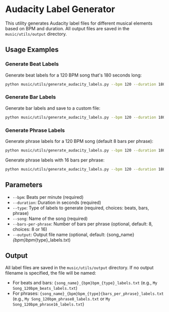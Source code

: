 # Audacity Label Generator

This utility generates Audacity label files for different musical elements based on BPM and duration. All output files are saved in the `music/utils/output` directory.

## Usage Examples

### Generate Beat Labels
Generate beat labels for a 120 BPM song that's 180 seconds long:
```bash
python music/utils/generate_audacity_labels.py --bpm 120 --duration 180 --type beats --song "song_name"
```
<!-- python music/utils/generate_audacity_labels.py --bpm 94 --duration 232 --type phrase --song "infrasound" -->

### Generate Bar Labels
Generate bar labels and save to a custom file:
```bash
python music/utils/generate_audacity_labels.py --bpm 120 --duration 180 --type bars --song "My Song" --output my_labels.txt
```

### Generate Phrase Labels
Generate phrase labels for a 120 BPM song (default 8 bars per phrase):
```bash
python music/utils/generate_audacity_labels.py --bpm 120 --duration 180 --type phrase --song "My Song"
```

Generate phrase labels with 16 bars per phrase:
```bash
python music/utils/generate_audacity_labels.py --bpm 120 --duration 180 --type phrase --song "My Song" --bars-per-phrase 16
```

## Parameters

- `--bpm`: Beats per minute (required)
- `--duration`: Duration in seconds (required)
- `--type`: Type of labels to generate (required, choices: beats, bars, phrase)
- `--song`: Name of the song (required)
- `--bars-per-phrase`: Number of bars per phrase (optional, default: 8, choices: 8 or 16)
- `--output`: Output file name (optional, default: {song_name}_{bpm}bpm_{type}_labels.txt)

## Output

All label files are saved in the `music/utils/output` directory. If no output filename is specified, the file will be named:
- For beats and bars: `{song_name}_{bpm}bpm_{type}_labels.txt` (e.g., `My Song_120bpm_beats_labels.txt`)
- For phrases: `{song_name}_{bpm}bpm_{type}{bars_per_phrase}_labels.txt` (e.g., `My Song_120bpm_phrase8_labels.txt` or `My Song_120bpm_phrase16_labels.txt`)